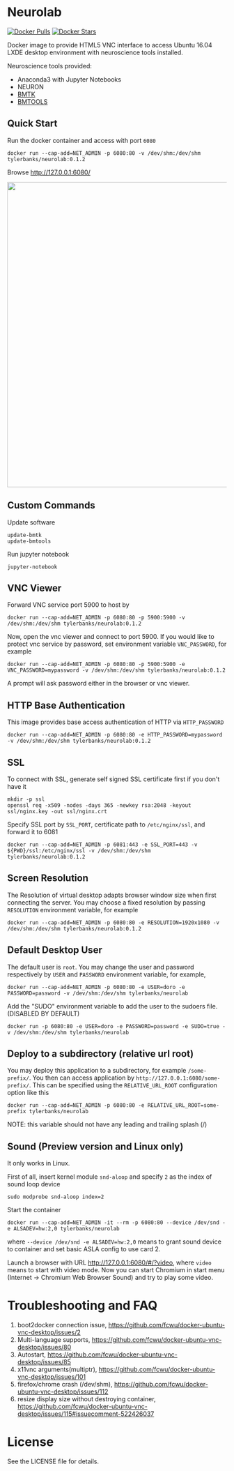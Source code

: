 Neurolab
=========================

[![Docker Pulls](https://img.shields.io/docker/pulls/tylerbanks/neurolab.svg)](https://hub.docker.com/r/tylerbanks/neurolab)
[![Docker Stars](https://img.shields.io/docker/stars/tylerbanks/neurolab.svg)](https://hub.docker.com/r/tylerbanks/neurolab)

Docker image to provide HTML5 VNC interface to access Ubuntu 16.04 LXDE desktop environment with neuroscience tools installed.

Neuroscience tools provided:

* Anaconda3 with Jupyter Notebooks
* NEURON
* [BMTK](https://github.com/AllenInstitute/bmtk)
* [BMTOOLS](https://github.com/tjbanks/bmtools)

Quick Start
-------------------------

Run the docker container and access with port `6080`

```
docker run --cap-add=NET_ADMIN -p 6080:80 -v /dev/shm:/dev/shm tylerbanks/neurolab:0.1.2
```

Browse http://127.0.0.1:6080/

<img src="https://raw.github.com/fcwu/docker-ubuntu-vnc-desktop/master/screenshots/lxde.png?v1" width=700/>


Custom Commands
------------------

Update software

```
update-bmtk
update-bmtools
```

Run jupyter notebook

```
jupyter-notebook
```

VNC Viewer
------------------

Forward VNC service port 5900 to host by

```
docker run --cap-add=NET_ADMIN -p 6080:80 -p 5900:5900 -v /dev/shm:/dev/shm tylerbanks/neurolab:0.1.2
```

Now, open the vnc viewer and connect to port 5900. If you would like to protect vnc service by password, set environment variable `VNC_PASSWORD`, for example

```
docker run --cap-add=NET_ADMIN -p 6080:80 -p 5900:5900 -e VNC_PASSWORD=mypassword -v /dev/shm:/dev/shm tylerbanks/neurolab:0.1.2
```

A prompt will ask password either in the browser or vnc viewer.

HTTP Base Authentication
---------------------------

This image provides base access authentication of HTTP via `HTTP_PASSWORD`

```
docker run --cap-add=NET_ADMIN -p 6080:80 -e HTTP_PASSWORD=mypassword -v /dev/shm:/dev/shm tylerbanks/neurolab:0.1.2
```

SSL
--------------------

To connect with SSL, generate self signed SSL certificate first if you don't have it

```
mkdir -p ssl
openssl req -x509 -nodes -days 365 -newkey rsa:2048 -keyout ssl/nginx.key -out ssl/nginx.crt
```

Specify SSL port by `SSL_PORT`, certificate path to `/etc/nginx/ssl`, and forward it to 6081

```
docker run --cap-add=NET_ADMIN -p 6081:443 -e SSL_PORT=443 -v ${PWD}/ssl:/etc/nginx/ssl -v /dev/shm:/dev/shm tylerbanks/neurolab:0.1.2
```

Screen Resolution
------------------

The Resolution of virtual desktop adapts browser window size when first connecting the server. You may choose a fixed resolution by passing `RESOLUTION` environment variable, for example

```
docker run --cap-add=NET_ADMIN -p 6080:80 -e RESOLUTION=1920x1080 -v /dev/shm:/dev/shm tylerbanks/neurolab:0.1.2
```

Default Desktop User
--------------------

The default user is `root`. You may change the user and password respectively by `USER` and `PASSWORD` environment variable, for example,

```
docker run --cap-add=NET_ADMIN -p 6080:80 -e USER=doro -e PASSWORD=password -v /dev/shm:/dev/shm tylerbanks/neurolab
```


Add the "SUDO" environment variable to add the user to the sudoers file. (DISABLED BY DEFAULT)

```
docker run -p 6080:80 -e USER=doro -e PASSWORD=password -e SUDO=true -v /dev/shm:/dev/shm tylerbanks/neurolab
```

Deploy to a subdirectory (relative url root)
--------------------------------------------

You may deploy this application to a subdirectory, for example `/some-prefix/`. You then can access application by `http://127.0.0.1:6080/some-prefix/`. This can be specified using the `RELATIVE_URL_ROOT` configuration option like this

```
docker run --cap-add=NET_ADMIN -p 6080:80 -e RELATIVE_URL_ROOT=some-prefix tylerbanks/neurolab
```

NOTE: this variable should not have any leading and trailing splash (/)

Sound (Preview version and Linux only)
--------------------------------------

It only works in Linux. 

First of all, insert kernel module `snd-aloop` and specify `2` as the index of sound loop device

```
sudo modprobe snd-aloop index=2
```

Start the container

```
docker run --cap-add=NET_ADMIN -it --rm -p 6080:80 --device /dev/snd -e ALSADEV=hw:2,0 tylerbanks/neurolab
```

where `--device /dev/snd -e ALSADEV=hw:2,0` means to grant sound device to container and set basic ASLA config to use card 2.

Launch a browser with URL http://127.0.0.1:6080/#/?video, where `video` means to start with video mode. Now you can start Chromium in start menu (Internet -> Chromium Web Browser Sound) and try to play some video.

Troubleshooting and FAQ
==================

1. boot2docker connection issue, https://github.com/fcwu/docker-ubuntu-vnc-desktop/issues/2
2. Multi-language supports, https://github.com/fcwu/docker-ubuntu-vnc-desktop/issues/80
3. Autostart, https://github.com/fcwu/docker-ubuntu-vnc-desktop/issues/85
4. x11vnc arguments(multiptr), https://github.com/fcwu/docker-ubuntu-vnc-desktop/issues/101
5. firefox/chrome crash (/dev/shm), https://github.com/fcwu/docker-ubuntu-vnc-desktop/issues/112
6. resize display size without destroying container, https://github.com/fcwu/docker-ubuntu-vnc-desktop/issues/115#issuecomment-522426037

License
==================

See the LICENSE file for details.


